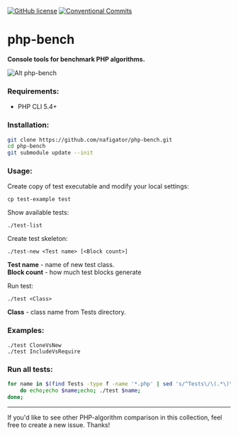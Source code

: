[![GitHub license][License img]][License src] [![Conventional Commits][Conventional commits badge]][Conventional commits src]

php-bench
=========
**Console tools for benchmark PHP algorithms.**

![Alt php-bench](https://github.com/nafigator/php-bench/raw/master/screen.png)

### Requirements:

* PHP CLI 5.4+

### Installation:

```bash
git clone https://github.com/nafigator/php-bench.git
cd php-bench
git submodule update --init
```

### Usage:

Create copy of test executable and modify your local settings:

```text
cp test-example test
```


Show available tests:

```text
./test-list
```

Create test skeleton:

```text
./test-new <Test name> [<Block count>]
```
**Test name** - name of new test class.<br>
**Block count** - how much test blocks generate

Run test:

```text
./test <Class>
```


**Class** - class name from Tests directory.

### Examples:

```text
./test CloneVsNew
./test IncludeVsRequire
```


### Run all tests:

```bash
for name in $(find Tests -type f -name '*.php' | sed 's/^Tests\/\(.*\)\.php/\1/');
	do echo;echo $name;echo; ./test $name;
done;
```

***
If you'd like to see other PHP-algorithm comparison in this collection, feel
free to create a new issue. Thanks!

[License img]: https://img.shields.io/github/license/nafigator/php-bench?logoColor=333&color=teal
[License src]: https://tldrlegal.com/license/bsd-3-clause-license-(revised)
[Conventional commits src]: https://conventionalcommits.org
[Conventional commits badge]: https://img.shields.io/badge/Conventional%20Commits-1.0.0-teal.svg
